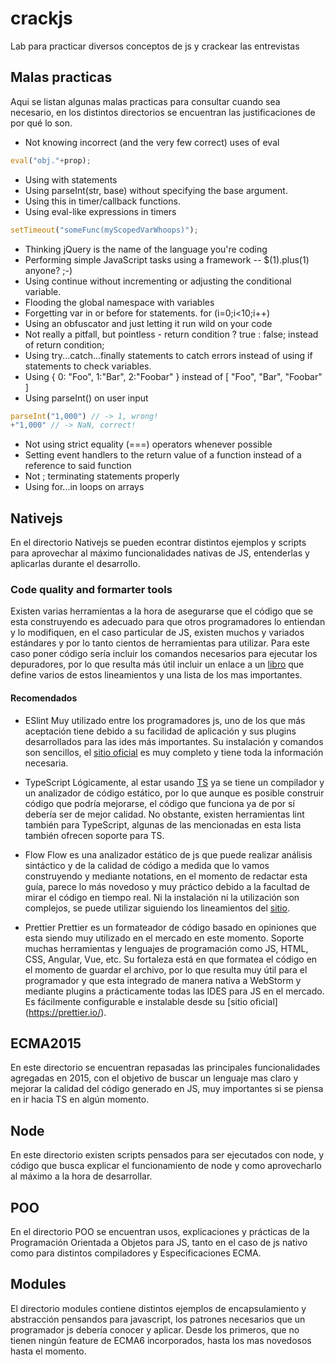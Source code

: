 # crackjs
Lab para practicar diversos conceptos de js y crackear las entrevistas

## Malas practicas
Aqui se listan algunas malas practicas para consultar cuando sea necesario, en los distintos directorios se encuentran las justificaciones de por qué lo son. 
* Not knowing incorrect (and the very few correct) uses of eval

```javascript
eval("obj."+prop);
```

* Using with statements
* Using parseInt(str, base) without specifying the base argument.
* Using this in timer/callback functions.
* Using eval-like expressions in timers


 ```javascript
setTimeout("someFunc(myScopedVarWhoops)");
```

* Thinking jQuery is the name of the language you're coding
* Performing simple JavaScript tasks using a framework -- $(1).plus(1) anyone? ;-)
* Using continue without incrementing or adjusting the conditional variable.
* Flooding the global namespace with variables
* Forgetting var in or before for statements. for (i=0;i<10;i++)
* Using an obfuscator and just letting it run wild on your code
* Not really a pitfall, but pointless - return condition ? true : false; instead of return condition;
* Using try...catch...finally statements to catch errors instead of using if statements to check variables.
* Using { 0: "Foo", 1:"Bar", 2:"Foobar" } instead of [ "Foo", "Bar", "Foobar" ]
* Using parseInt() on user input

```javascript
parseInt("1,000") // -> 1, wrong!
+"1,000" // -> NaN, correct!
```

* Not using strict equality (===) operators whenever possible
* Setting event handlers to the return value of a function instead of a reference to said function
* Not ; terminating statements properly
* Using for...in loops on arrays


## Nativejs
En el directorio Nativejs se pueden econtrar distintos ejemplos y scripts para aprovechar al máximo funcionalidades nativas de JS, entenderlas y aplicarlas durante el desarrollo.

### Code quality and formarter tools
Existen varias herramientas a la hora de asegurarse que el código que se esta construyendo es adecuado para que otros programadores lo entiendan y lo modifiquen, en el caso particular de JS, existen muchos y variados estándares y por lo tanto cientos de herramientas para utilizar.
Para este caso poner código sería incluir los comandos necesarios para ejecutar los depuradores, por lo que resulta más útil incluir un enlace a un [libro](https://github.com/ryanmcdermott/clean-code-javascript) que define varios de estos lineamientos y una lista de los mas importantes.

#### Recomendados

* ESlint
Muy utilizado entre los programadores js, uno de los que más aceptación tiene debido a su facilidad de aplicación y sus plugins desarrollados para las ides más importantes. Su instalación y comandos son sencillos, el [sitio oficial](https://eslint.org/) es muy completo y tiene toda la información necesaria.

* TypeScript
Lógicamente, al estar usando [TS](https://www.typescriptlang.org/) ya se tiene un compilador y un analizador de código estático, por lo que aunque es posible construir código que podría mejorarse, el código que funciona ya de por sí debería ser de mejor calidad. No obstante, existen herramientas lint también para TypeScript, algunas de las mencionadas en esta lista también ofrecen soporte para TS.

* Flow
 Flow es una analizador estático de js que puede realizar análisis sintáctico y de la calidad de código a medida que  lo vamos construyendo y mediante notations, en el momento de redactar esta guía, parece lo más novedoso y muy práctico debido a la facultad de mirar el código en tiempo real. Ni la instalación ni la utilización son complejos, se puede utilizar siguiendo los lineamientos del [sitio](https://www.typescriptlang.org/).

* Prettier
Prettier es un formateador de código basado en opiniones que esta siendo muy utilizado en el mercado en este momento. Soporte muchas herramientas y lenguajes de programación como JS, HTML, CSS, Angular, Vue, etc.
Su fortaleza está en que formatea el código en el momento de guardar el archivo, por lo que resulta muy útil para el programador y que esta integrado de manera nativa a WebStorm y mediante plugins a prácticamente todas las IDES para JS en el mercado. Es fácilmente configurable e instalable desde su [sitio oficial] (https://prettier.io/).

## ECMA2015
En este directorio se encuentran repasadas las principales funcionalidades agregadas en 2015, con el objetivo de buscar un lenguaje mas claro y mejorar la calidad del código generado en JS, muy importantes si se piensa en ir hacia TS en algún momento. 

## Node
En este directorio existen scripts pensados para ser ejecutados con node, y código que busca explicar el funcionamiento de node y como aprovecharlo al máximo a la hora de desarrollar.

## POO
En el directorio POO se encuentran usos, explicaciones y prácticas de la Programación Orientada a Objetos para JS, tanto en el caso de js nativo como para distintos compiladores y Especificaciones ECMA.

## Modules
El directorio modules contiene distintos ejemplos de encapsulamiento y abstracción pensandos para javascript, los patrones necesarios que un programador js debería conocer y aplicar. Desde los primeros, que no tienen ningún feature de ECMA6 incorporados, hasta los mas novedosos hasta el momento.
